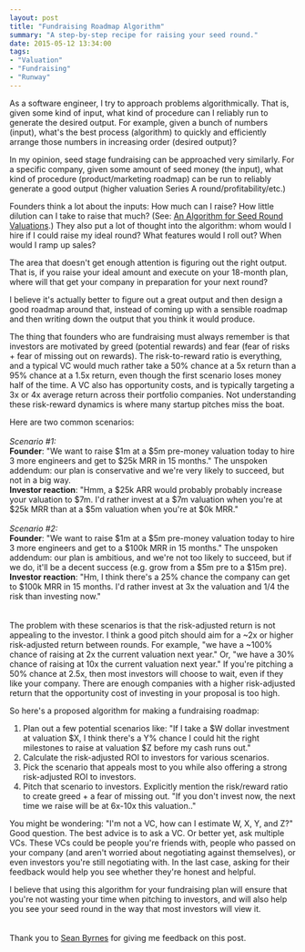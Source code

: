 ```yaml
---
layout: post
title: "Fundraising Roadmap Algorithm"
summary: "A step-by-step recipe for raising your seed round."
date: 2015-05-12 13:34:00
tags:
- "Valuation"
- "Fundraising"
- "Runway"
---
```


As a software engineer, I try to approach problems algorithmically. That is, given some kind of input, what kind of procedure can I reliably run to generate the desired output. For example, given a bunch of numbers (input), what's the best process (algorithm) to quickly and efficiently arrange those numbers in increasing order (desired output)?

In my opinion, seed stage fundraising can be approached very similarly. For a specific company, given some amount of seed money (the input), what kind of procedure (product/marketing roadmap) can be run to reliably generate a good output (higher valuation Series A round/profitability/etc.)

Founders think a lot about the inputs: How much can I raise? How little dilution can I take to raise that much? (See: <a href="http://codingvc.com/an-algorithm-for-seed-round-valuations" target="_blank">An Algorithm for Seed Round Valuations</a>.) They also put a lot of thought into the algorithm: whom would I hire if I could raise my ideal round? What features would I roll out? When would I ramp up sales?

The area that doesn't get enough attention is figuring out the right output. That is, if you raise your ideal amount and execute on your 18-month plan, where will that get your company in preparation for your next round?

I believe it's actually better to figure out a great output and then design a good roadmap around that, instead of coming up with a sensible roadmap and then writing down the output that you think it would produce.

The thing that founders who are fundraising must always remember is that investors are motivated by greed (potential rewards) and fear (fear of risks + fear of missing out on rewards). The risk-to-reward ratio is everything, and a typical VC would much rather take a 50% chance at a 5x return than a 95% chance at a 1.5x return, even though the first scenario loses money half of the time. A VC also has opportunity costs, and is typically targeting a 3x or 4x average return across their portfolio companies. Not understanding these risk-reward dynamics is where many startup pitches miss the boat.

Here are two common scenarios:  
<br>
*Scenario #1:*  
**Founder**: "We want to raise $1m at a $5m pre-money valuation today to hire 3 more engineers and get to $25k MRR in 15 months." The unspoken addendum: our plan is conservative and we're very likely to succeed, but not in a big way.  
**Investor reaction**: "Hmm, a $25k ARR would probably probably increase your valuation to $7m. I'd rather invest at a $7m valuation when you're at $25k MRR than at a $5m valuation when you're at $0k MRR."  
<br>
*Scenario #2:*  
**Founder**: "We want to raise $1m at a $5m pre-money valuation today to hire 3 more engineers and get to a $100k MRR in 15 months." The unspoken addendum: our plan is ambitious, and we're not too likely to succeed, but if we do, it'll be a decent success (e.g. grow from a $5m pre to a $15m pre).  
**Investor reaction**: "Hm, I think there's a 25% chance the company can get to $100k MRR in 15 months. I'd rather invest at 3x the valuation and 1/4 the risk than investing now."  
<br>
<br>
The problem with these scenarios is that the risk-adjusted return is not appealing to the investor. I think a good pitch should aim for a ~2x or higher risk-adjusted return between rounds. For example, "we have a ~100% chance of raising at 2x the current valuation next year." Or, "we have a 30% chance of raising at 10x the current valuation next year." If you're pitching a 50% chance at 2.5x, then most investors will choose to wait, even if they like your company. There are enough companies with a higher risk-adjusted return that the opportunity cost of investing in your proposal is too high.   

So here's a proposed algorithm for making a fundraising roadmap:  

1. Plan out a few potential scenarios like: "If I take a $W dollar investment at valuation $X, I think there's a Y% chance I could hit the right milestones to raise at valuation $Z before my cash runs out."
2. Calculate the risk-adjusted ROI to investors for various scenarios.
3. Pick the scenario that appeals most to you while also offering a strong risk-adjusted ROI to investors.
4. Pitch that scenario to investors. Explicitly mention the risk/reward ratio to create greed + a fear of missing out. "If you don't invest now, the next time we raise will be at 6x-10x this valuation.."

You might be wondering: "I'm not a VC, how can I estimate W, X, Y, and Z?" Good question. The best advice is to ask a VC. Or better yet, ask multiple VCs. These VCs could be people you're friends with, people who passed on your company (and aren't worried about negotiating against themselves), or even investors you're still negotiating with. In the last case, asking for their feedback would help you see whether they're honest and helpful.

I believe that using this algorithm for your fundraising plan will ensure that you're not wasting your time when pitching to investors, and will also help you see your seed round in the way that most investors will view it.  
<br>
<br>
Thank you to <a href="http://seanonstartups.co/" target="_blank">Sean Byrnes</a> for giving me feedback on this post.